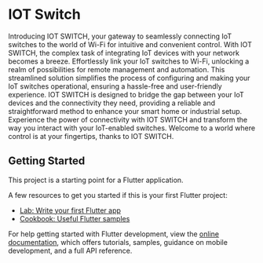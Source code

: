 # IOT Switch

Introducing IOT SWITCH, your gateway to seamlessly connecting IoT switches to the world of Wi-Fi for intuitive and convenient control. With IOT SWITCH, the complex task of integrating IoT devices with your network becomes a breeze. Effortlessly link your IoT switches to Wi-Fi, unlocking a realm of possibilities for remote management and automation. This streamlined solution simplifies the process of configuring and making your IoT switches operational, ensuring a hassle-free and user-friendly experience. IOT SWITCH is designed to bridge the gap between your IoT devices and the connectivity they need, providing a reliable and straightforward method to enhance your smart home or industrial setup. Experience the power of connectivity with IOT SWITCH and transform the way you interact with your IoT-enabled switches. Welcome to a world where control is at your fingertips, thanks to IOT SWITCH.

## Getting Started

This project is a starting point for a Flutter application.

A few resources to get you started if this is your first Flutter project:

- [Lab: Write your first Flutter app](https://docs.flutter.dev/get-started/codelab)
- [Cookbook: Useful Flutter samples](https://docs.flutter.dev/cookbook)

For help getting started with Flutter development, view the
[online documentation](https://docs.flutter.dev/), which offers tutorials,
samples, guidance on mobile development, and a full API reference.

